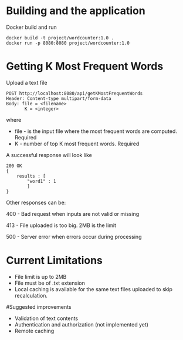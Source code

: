 # Building and the application
Docker build and run 

```
docker build -t project/wordcounter:1.0 .
docker run -p 8080:8080 project/wordcounter:1.0
```
# Getting K Most Frequent Words
Upload a text file

```
POST http://localhost:8080/api/getKMostFrequentWords
Header: Content-type multipart/form-data
Body: file = <filename>
	   K = <integer>
```
where
* file - is the input file where the most frequent words are computed. Required
* K -  number of top K most frequent words. Required

A successful response will look like

```
200 OK
{
	results : [
		"word1" : 1
		]
}
```

Other responses can be:

400 - Bad request when inputs are not valid or missing

413 - File uploaded is too big. 2MB is the limit

500 - Server error when errors occur during processing

# Current Limitations
- File limit is up to 2MB
- File must be of .txt extension
- Local caching is available for the same text files uploaded to skip recalculation.

#Suggested improvements
- Validation of text contents
- Authentication and authorization (not implemented yet)
- Remote caching
